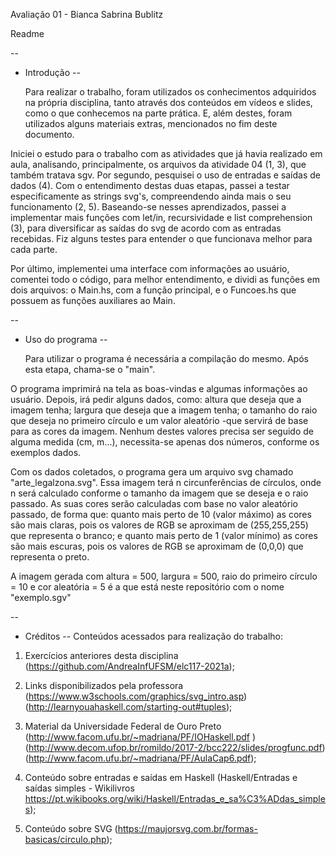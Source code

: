 Avaliação 01 - Bianca Sabrina Bublitz

Readme

--
* Introdução
--

  Para realizar o trabalho, foram utilizados os conhecimentos adquiridos na própria disciplina, tanto através dos conteúdos em vídeos e slides, como o que conhecemos na parte prática. E, além destes, foram utilizados alguns materiais extras, mencionados no fim deste documento.

Iniciei o estudo para o trabalho com as atividades que já havia realizado em aula, analisando, principalmente, os arquivos da atividade 04 (1, 3), que também tratava sgv. Por segundo, pesquisei o uso de entradas e saídas de dados (4). Com o entendimento destas duas etapas, passei a testar especificamente as strings svg's, compreendendo ainda mais o seu funcionamento (2, 5). Baseando-se nesses aprendizados, passei a implementar mais funções com let/in, recursividade e list comprehension (3), para diversificar as saídas do svg de acordo com as entradas recebidas. Fiz alguns testes para entender o que funcionava melhor para cada parte. 

Por último, implementei uma interface com informações ao usuário, comentei todo o código, para melhor entendimento, e dividi as funções em dois arquivos: o Main.hs, com a função principal, e o Funcoes.hs que possuem as funções auxiliares ao Main.

--
* Uso do programa
--

  Para utilizar o programa é necessária a compilação do mesmo. Após esta etapa, chama-se o "main".

O programa imprimirá na tela as boas-vindas e algumas informações ao usuário.
Depois, irá pedir alguns dados, como:
  altura que deseja que a imagem tenha; largura que deseja que a imagem tenha; o tamanho do raio que deseja no primeiro círculo e um valor aleatório -que servirá de base para as cores da imagem. Nenhum destes valores precisa ser seguido de alguma medida (cm, m...), necessita-se apenas dos números, conforme os exemplos dados. 

Com os dados coletados, o programa gera um arquivo svg chamado "arte_legalzona.svg". 
Essa imagem terá n circunferências de círculos, onde n será calculado conforme o tamanho da imagem que se deseja e o raio passado. As suas cores serão calculadas com base no valor aleatório passado, de forma que: quanto mais perto de 10 (valor máximo) as cores são mais claras, pois os valores de RGB se aproximam de (255,255,255) que representa o branco; e quanto mais perto de 1 (valor mínimo) as cores são mais escuras, pois os valores de RGB se aproximam de (0,0,0) que representa o preto.

A imagem gerada com altura = 500, largura = 500, raio do primeiro círculo = 10 e cor aleatória = 5 é a que está neste repositório com o nome "exemplo.sgv"

--
* Créditos
--
  Conteúdos acessados para realização do trabalho:

1. Exercícios anteriores desta disciplina (https://github.com/AndreaInfUFSM/elc117-2021a);

2. Links disponibilizados pela professora (https://www.w3schools.com/graphics/svg_intro.asp) (http://learnyouahaskell.com/starting-out#tuples);

3. Material da Universidade Federal de Ouro Preto (http://www.facom.ufu.br/~madriana/PF/IOHaskell.pdf
) (http://www.decom.ufop.br/romildo/2017-2/bcc222/slides/progfunc.pdf) (http://www.facom.ufu.br/~madriana/PF/AulaCap6.pdf);

4. Conteúdo sobre entradas e saídas em Haskell (Haskell/Entradas e saídas simples - Wikilivros
https://pt.wikibooks.org/wiki/Haskell/Entradas_e_sa%C3%ADdas_simples);

5. Conteúdo sobre SVG (https://maujorsvg.com.br/formas-basicas/circulo.php);
